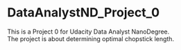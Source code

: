 # DataAnalystND_Project_0

This is a Project 0 for Udacity Data Analyst NanoDegree.<br />
The project is about determining optimal chopstick length.
